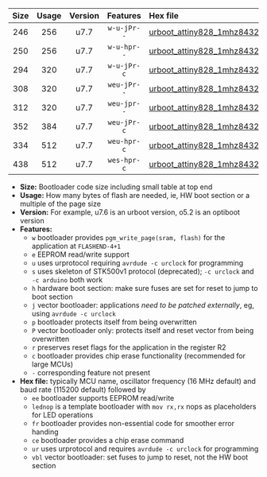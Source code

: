 |Size|Usage|Version|Features|Hex file|
|:-:|:-:|:-:|:-:|:--|
|246|256|u7.7|`w-u-jPr--`|[urboot_attiny828_1mhz8432_38400bps_lednop_ur_vbl.hex](https://raw.githubusercontent.com/stefanrueger/urboot.hex/main/mcus/attiny828/fcpu_1mhz8432/38400_bps/urboot_attiny828_1mhz8432_38400bps_lednop_ur_vbl.hex)|
|250|256|u7.7|`w-u-hpr--`|[urboot_attiny828_1mhz8432_38400bps_lednop_fr_ur.hex](https://raw.githubusercontent.com/stefanrueger/urboot.hex/main/mcus/attiny828/fcpu_1mhz8432/38400_bps/urboot_attiny828_1mhz8432_38400bps_lednop_fr_ur.hex)|
|294|320|u7.7|`w-u-jPr-c`|[urboot_attiny828_1mhz8432_38400bps_lednop_fr_ce_ur_vbl.hex](https://raw.githubusercontent.com/stefanrueger/urboot.hex/main/mcus/attiny828/fcpu_1mhz8432/38400_bps/urboot_attiny828_1mhz8432_38400bps_lednop_fr_ce_ur_vbl.hex)|
|308|320|u7.7|`weu-jPr--`|[urboot_attiny828_1mhz8432_38400bps_ee_lednop_ur_vbl.hex](https://raw.githubusercontent.com/stefanrueger/urboot.hex/main/mcus/attiny828/fcpu_1mhz8432/38400_bps/urboot_attiny828_1mhz8432_38400bps_ee_lednop_ur_vbl.hex)|
|312|320|u7.7|`weu-jpr--`|[urboot_attiny828_1mhz8432_38400bps_ee_lednop_fr_ur_vbl.hex](https://raw.githubusercontent.com/stefanrueger/urboot.hex/main/mcus/attiny828/fcpu_1mhz8432/38400_bps/urboot_attiny828_1mhz8432_38400bps_ee_lednop_fr_ur_vbl.hex)|
|352|384|u7.7|`weu-jPr-c`|[urboot_attiny828_1mhz8432_38400bps_ee_lednop_fr_ce_ur_vbl.hex](https://raw.githubusercontent.com/stefanrueger/urboot.hex/main/mcus/attiny828/fcpu_1mhz8432/38400_bps/urboot_attiny828_1mhz8432_38400bps_ee_lednop_fr_ce_ur_vbl.hex)|
|334|512|u7.7|`weu-hpr-c`|[urboot_attiny828_1mhz8432_38400bps_ee_lednop_fr_ce_ur.hex](https://raw.githubusercontent.com/stefanrueger/urboot.hex/main/mcus/attiny828/fcpu_1mhz8432/38400_bps/urboot_attiny828_1mhz8432_38400bps_ee_lednop_fr_ce_ur.hex)|
|438|512|u7.7|`wes-hpr-c`|[urboot_attiny828_1mhz8432_38400bps_ee_lednop_fr_ce.hex](https://raw.githubusercontent.com/stefanrueger/urboot.hex/main/mcus/attiny828/fcpu_1mhz8432/38400_bps/urboot_attiny828_1mhz8432_38400bps_ee_lednop_fr_ce.hex)|

- **Size:** Bootloader code size including small table at top end
- **Usage:** How many bytes of flash are needed, ie, HW boot section or a multiple of the page size
- **Version:** For example, u7.6 is an urboot version, o5.2 is an optiboot version
- **Features:**
  + `w` bootloader provides `pgm_write_page(sram, flash)` for the application at `FLASHEND-4+1`
  + `e` EEPROM read/write support
  + `u` uses urprotocol requiring `avrdude -c urclock` for programming
  + `s` uses skeleton of STK500v1 protocol (deprecated); `-c urclock` and `-c arduino` both work
  + `h` hardware boot section: make sure fuses are set for reset to jump to boot section
  + `j` vector bootloader: applications *need to be patched externally*, eg, using `avrdude -c urclock`
  + `p` bootloader protects itself from being overwritten
  + `P` vector bootloader only: protects itself and reset vector from being overwritten
  + `r` preserves reset flags for the application in the register R2
  + `c` bootloader provides chip erase functionality (recommended for large MCUs)
  + `-` corresponding feature not present
- **Hex file:** typically MCU name, oscillator frequency (16 MHz default) and baud rate (115200 default) followed by
  + `ee` bootloader supports EEPROM read/write
  + `lednop` is a template bootloader with `mov rx,rx` nops as placeholders for LED operations
  + `fr` bootloader provides non-essential code for smoother error handing
  + `ce` bootloader provides a chip erase command
  + `ur` uses urprotocol and requires `avrdude -c urclock` for programming
  + `vbl` vector bootloader: set fuses to jump to reset, not the HW boot section
